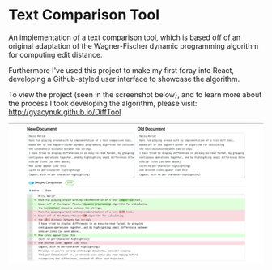 # Text Comparison Tool
An implementation of a text comparison tool, which is based off of an original adaptation of the Wagner-Fischer dynamic programming algorithm for computing edit distance.

Furthermore I've used this project to make my first foray into React, developing a Github-styled user interface to showcase the algorithm.

To view the project (seen in the screenshot below), and to learn more about the process I took developing the algorithm, please visit: http://gyacynuk.github.io/DiffTool

![alt text](readme_assets/screenshot.png)
